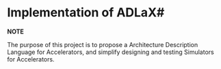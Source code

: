 # Implementation of ADLaX#

__NOTE__

The purpose of this project is to propose a Architecture Description Language for Accelerators, and simplify designing and testing Simulators for Accelerators. <br/>
